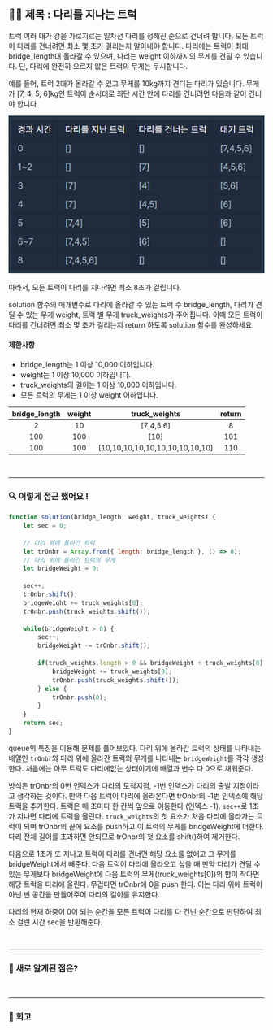 ## ✍🏻 제목 : 다리를 지나는 트럭
트럭 여러 대가 강을 가로지르는 일차선 다리를 정해진 순으로 건너려 합니다. 모든 트럭이 다리를 건너려면 최소 몇 초가 걸리는지 알아내야 합니다. 다리에는 트럭이 최대 bridge_length대 올라갈 수 있으며, 다리는 weight 이하까지의 무게를 견딜 수 있습니다. 단, 다리에 완전히 오르지 않은 트럭의 무게는 무시합니다.

예를 들어, 트럭 2대가 올라갈 수 있고 무게를 10kg까지 견디는 다리가 있습니다. 무게가 [7, 4, 5, 6]kg인 트럭이 순서대로 최단 시간 안에 다리를 건너려면 다음과 같이 건너야 합니다.

![Alt text](image.png)

따라서, 모든 트럭이 다리를 지나려면 최소 8초가 걸립니다.

solution 함수의 매개변수로 다리에 올라갈 수 있는 트럭 수 bridge_length, 다리가 견딜 수 있는 무게 weight, 트럭 별 무게 truck_weights가 주어집니다. 이때 모든 트럭이 다리를 건너려면 최소 몇 초가 걸리는지 return 하도록 solution 함수를 완성하세요.

#### 제한사항
- bridge_length는 1 이상 10,000 이하입니다.
- weight는 1 이상 10,000 이하입니다.
- truck_weights의 길이는 1 이상 10,000 이하입니다.
- 모든 트럭의 무게는 1 이상 weight 이하입니다.

|bridge_length|weight|truck_weights|return|
|:------:|:----:|:----:|:----:|
|2|10|[7,4,5,6]|8|
|100|100|[10]|101|
|100|100|[10,10,10,10,10,10,10,10,10,10]|110|

</br>

---

### 🔍 이렇게 접근 했어요 !

```javascript
function solution(bridge_length, weight, truck_weights) {
    let sec = 0;
    
    // 다리 위에 올라간 트럭
    let trOnbr = Array.from({ length: bridge_length }, () => 0);
    // 다리 위에 올라간 트럭의 무게
    let bridgeWeight = 0;

    sec++;
    trOnbr.shift();
    bridgeWeight += truck_weights[0];
    trOnbr.push(truck_weights.shift());

    while(bridgeWeight > 0) {
        sec++;
        bridgeWeight -= trOnbr.shift();

        if(truck_weights.length > 0 && bridgeWeight + truck_weights[0] <= weight) {
            bridgeWeight += truck_weights[0];
            trOnbr.push(truck_weights.shift());
        } else {
            trOnbr.push(0);
        }
    }
    return sec;
}
```
queue의 특징을 이용해 문제를 풀어보았다. 다리 위에 올라간 트럭의 상태를 나타내는 배열인 `trOnbr`와 다리 위에 올라간 트럭의 무게를 나타내는 `bridgeWeight`를 각각 생성한다. 처음에는 아무 트럭도 다리에없는 상태이기에 배열과 변수 다 0으로 채워준다.

방식은 trOnbr의 0번 인덱스가 다리의 도착지점, -1번 인덱스가 다리의 출발 지점이라고 생각하는 것이다. 만약 다음 트럭이 다리에 올라온다면 trOnbr의 -1번 인덱스에 해당 트럭을 추가한다. 트럭은 매 초마다 한 칸씩 앞으로 이동한다 (인덱스 -1). `sec++`로 1초가 지나면 다리에 트럭을 올린다. `truck_weights`의 첫 요소가 처음 다리에 올라가는 트럭이 되며 trOnbr의 끝에 요소를 push하고 이 트럭의 무게를 bridgeWeight에 더한다. 다리 전체 길이를 초과하면 안되므로 trOnbr의 첫 요소를 shift()하여 제거한다. 

다음으로 1초가 또 지나고 트럭이 다리를 건너면 해당 요소를 없애고 그 무게를 bridgeWeight에서 빼준다. 다음 트럭이 다리에 올라오고 싶을 때 만약 다리가 견딜 수 있는 무게보다 bridgeWeight에 다음 트럭의 무게(truck_weights[0])의 합이 작다면 해당 트럭을 다리에 올린다. 무겁다면 trOnbr에 0을 push 한다. 이는 다리 위에 트럭이 아닌 빈 공간을 만들어주어 다리의 길이를 유지한다.

다리의 현재 하중이 0이 되는 순간을 모든 트럭이 다리를 다 건넌 순간으로 판단하여 최소 걸린 시간 sec을 반환해준다.

</br>

---

### 🎉 새로 알게된 점은?


</br>

---

### 🐾 회고